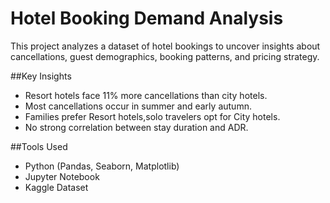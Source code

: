 # Hotel Booking Demand Analysis

This project analyzes a dataset of hotel bookings to uncover insights about cancellations, guest demographics, booking patterns, and pricing strategy.

##Key Insights
- Resort hotels face 11% more cancellations than city hotels.
- Most cancellations occur in summer and early autumn.
- Families prefer Resort hotels,solo travelers opt for City hotels.
- No strong correlation between stay duration and ADR.

##Tools Used
- Python (Pandas, Seaborn, Matplotlib)
- Jupyter Notebook
- Kaggle Dataset
